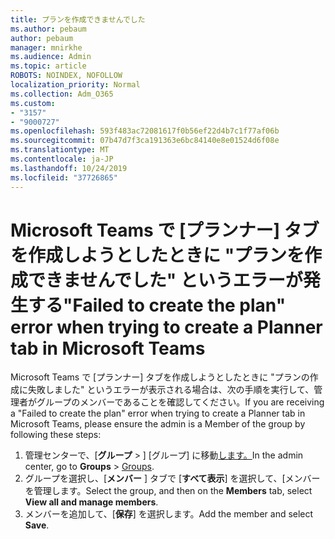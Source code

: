 ```yaml
---
title: プランを作成できませんでした
ms.author: pebaum
author: pebaum
manager: mnirkhe
ms.audience: Admin
ms.topic: article
ROBOTS: NOINDEX, NOFOLLOW
localization_priority: Normal
ms.collection: Adm_O365
ms.custom:
- "3157"
- "9000727"
ms.openlocfilehash: 593f483ac72081617f0b56ef22d4b7c1f77af06b
ms.sourcegitcommit: 07b47d7f3ca191363e6bc84140e8e01524d6f08e
ms.translationtype: MT
ms.contentlocale: ja-JP
ms.lasthandoff: 10/24/2019
ms.locfileid: "37726865"
---
```

# <a name="failed-to-create-the-plan-error-when-trying-to-create-a-planner-tab-in-microsoft-teams"></a><span data-ttu-id="f364e-102">Microsoft Teams で [プランナー] タブを作成しようとしたときに "プランを作成できませんでした" というエラーが発生する</span><span class="sxs-lookup"><span data-stu-id="f364e-102">"Failed to create the plan" error when trying to create a Planner tab in Microsoft Teams</span></span>

<span data-ttu-id="f364e-103">Microsoft Teams で [プランナー] タブを作成しようとしたときに "プランの作成に失敗しました" というエラーが表示される場合は、次の手順を実行して、管理者がグループのメンバーであることを確認してください。</span><span class="sxs-lookup"><span data-stu-id="f364e-103">If you are receiving a "Failed to create the plan" error when trying to create a Planner tab in Microsoft Teams, please ensure the admin is a Member of the group by following these steps:</span></span>

1. <span data-ttu-id="f364e-104">管理センターで、[**グループ** > ] [グループ] に移動[します。](https://admin.microsoft.com/Adminportal/Home?source=applauncher#/groups)</span><span class="sxs-lookup"><span data-stu-id="f364e-104">In the admin center, go to **Groups** > [Groups](https://admin.microsoft.com/Adminportal/Home?source=applauncher#/groups).</span></span> 
2. <span data-ttu-id="f364e-105">グループを選択し、[**メンバー** ] タブで [**すべて表示**] を選択して、[メンバーを管理します。</span><span class="sxs-lookup"><span data-stu-id="f364e-105">Select the group, and then on the **Members** tab, select **View all and manage members**.</span></span>
3. <span data-ttu-id="f364e-106">メンバーを追加して、[**保存**] を選択します。</span><span class="sxs-lookup"><span data-stu-id="f364e-106">Add the member and select **Save**.</span></span>